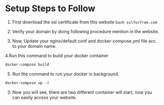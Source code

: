 # Setup Steps to Follow

1. First download the ssl certificate from this website 
```bash sslforfree.com```

2. Verify your domain by doing following procedure mention in the website.

3. Now, Update your nginx/default.conf and docker-compose.yml file acc. to your domain name.

4.Run this command to build your docker container
```bash 
docker-compose build
```
5. Run the command to run your docker in background.
```bash 
docker-compose up -d
```
3. Now you will see, there are two different container will start, now you can easily access your website.